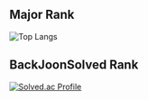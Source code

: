 ## Major Rank
![Top Langs](https://github-readme-stats.vercel.app/api/top-langs/?username=catturtle123&layout=Demo&theme=dark) 

## BackJoonSolved Rank
[![Solved.ac Profile](http://mazassumnida.wtf/api/generate_badge?boj=musoyou10)](https://solved.ac/musoyou10)


